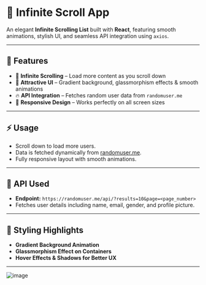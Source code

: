 # 📜 Infinite Scroll App

An elegant **Infinite Scrolling List** built with **React**, featuring smooth animations, stylish UI, and seamless API integration using `axios`.

---

## 🚀 Features

- 📜 **Infinite Scrolling** – Load more content as you scroll down
- 🎨 **Attractive UI** – Gradient background, glassmorphism effects & smooth animations
- 🔥 **API Integration** – Fetches random user data from `randomuser.me`
- 📱 **Responsive Design** – Works perfectly on all screen sizes

---

## ⚡ Usage

- Scroll down to load more users.
- Data is fetched dynamically from [randomuser.me](https://randomuser.me/).
- Fully responsive layout with smooth animations.

---

## 🔗 API Used

- **Endpoint:** `https://randomuser.me/api/?results=10&page=<page_number>`
- Fetches user details including name, email, gender, and profile picture.

---

## 🎨 Styling Highlights

- **Gradient Background Animation**
- **Glassmorphism Effect on Containers**
- **Hover Effects & Shadows for Better UX**

---
![image](https://github.com/user-attachments/assets/35572a3a-d07a-41c6-994d-c6bad70fe49b)


